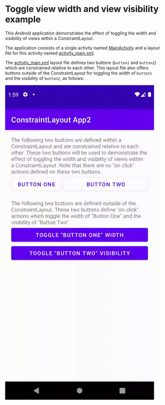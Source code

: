 # Toggle view width and view visibility example

This Android application demonstrates the effect of toggling the width and visibility of views within a ConstraintLayout.

The application consists of a single activity named [MainActivity](src/main/java/com/tazkiyatech/constraintlayout/app2/MainActivity.kt) and a layout file for this activity named [activity_main.xml](src/main/res/layout/activity_main.xml).

The [activity_main.xml](src/main/res/layout/activity_main.xml) layout file defines two buttons (`button1` and `button2`) which are constrained relative to each other. This layout file also offers buttons outside of the ConstraintLayout for toggling the width of `button1` and the visibility of `button2`, as follows:

![Demo of application](demo.gif)
